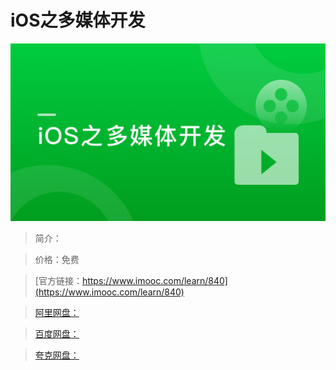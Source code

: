 # iOS之多媒体开发

![img](../../assets/5fe442fb000165f305400304.jpg)

> 简介：

> 价格：免费

> [官方链接：https://www.imooc.com/learn/840](https://www.imooc.com/learn/840)

> [阿里网盘：]()

> [百度网盘：]()

> [夸克网盘：]()
